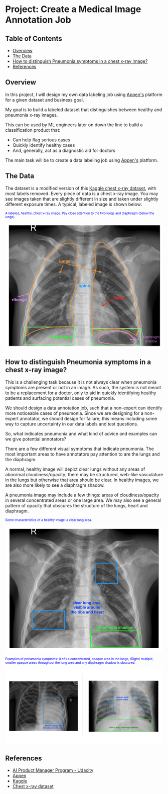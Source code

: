 #  Project: Create a Medical Image Annotation Job

## Table of Contents 

- [Overview](#overview) 
- [The Data](#data)
- [How to distinguish Pneumonia symptoms in a chest x-ray image?](#Pneumonia)
- [References](#references)

## Overview  <a name="overview"/>

In this project, I will design my own data labeling job using [Appen's](https://appen.com/) platform for a given dataset and business goal. 

My goal is to build a labeled dataset that distinguishes between healthy and pneumonia x-ray images.

This can be used by ML engineers later on down the line to build a classification product that:

- Can help flag serious cases
- Quickly identify healthy cases
- And, generally, act as a diagnostic aid for doctors

The main task will be to create a data labeling job using [Appen's](https://appen.com/) platform.

## The Data  <a name="data"/>
The dataset is a modified version of this [Kaggle chest x-ray dataset](https://www.kaggle.com/paultimothymooney/chest-xray-pneumonia), with most labels removed. Every piece of data is a chest x-ray image. You may see images taken that are slightly different in size and taken under slightly different exposure times. A typical, labeled image is shown below:

<p style="color:blue;font-size:10px;">A labeled, healthy, chest x-ray image. Pay close attention to the two lungs and diaphragm (below the lungs).</p>

![annotated-chest-xray.png](Data_Annotation_Project_Files/images/annotated-chest-xray.png)


## How to distinguish Pneumonia symptoms in a chest x-ray image? <a name="Pneumonia"/>

This is a challenging task because it is not always clear when pneumonia symptoms are present or not in an image. As such, the system is not meant to be a replacement for a doctor, only to aid in quickly identifying healthy patients and surfacing potential cases of pneumonia.

We should design a data annotation job, such that a non-expert can identify more noticeable cases of pneumonia. Since we are designing for a non-expert annotator, we should design for failure; this means including some way to capture uncertainty in our data labels and test questions.

So, what indicates pneumonia and what kind of advice and examples can we give potential annotators?

There are a few different visual symptoms that indicate pneumonia. The most important areas to have annotators pay attention to are the lungs and the diaphragm.

A normal, healthy image will depict clear lungs without any areas of abnormal cloudiness/opacity; there may be structured, web-like vasculature in the lungs but otherwise that area should be clear. In healthy images, we are also more likely to see a diaphragm shadow.

A pneumonia image may include a few things: areas of cloudiness/opacity in several concentrated areas or one large area. We may also see a general pattern of opacity that obscures the structure of the lungs, heart and diaphragm.

<p style="color:blue;font-size:10px;">Some characteristics of a healthy image: a clear lung area.</p>

![healthy-example.png](Data_Annotation_Project_Files/images/healthy-example.png)

<p style="color:blue;font-size:10px;">Examples of pneumonia symptoms: (Left) a concentrated, opaque area in the lungs, (Right) multiple, smaller opaque areas throughout the lung area and any diaphragm shadow is obscured.</p>

![pneumonia-examples.png](Data_Annotation_Project_Files/images/pneumonia-examples.png)

## References <a name="references"/>

- [AI Product Manager Program - Udacity](https://www.udacity.com/course/ai-product-manager-nanodegree--nd088)
- [Appen](https://appen.com/)
- [Kaggle](https://www.kaggle.com)
- [Chest x-ray dataset](https://www.kaggle.com/paultimothymooney/chest-xray-pneumonia)

